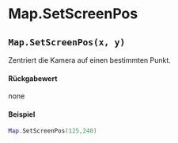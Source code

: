 # Map.SetScreenPos

## `Map.SetScreenPos(x, y)`

Zentriert die Kamera auf einen bestimmten Punkt.

#### Rückgabewert

none

#### Beispiel

```lua
Map.SetScreenPos(125,240)
```
